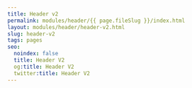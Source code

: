 ```yaml
---
title: Header v2
permalink: modules/header/{{ page.fileSlug }}/index.html
layout: modules/header/header-v2.html
slug: header-v2
tags: pages
seo:
  noindex: false
  title: Header V2
  og:title: Header V2
  twitter:title: Header V2
---
```



